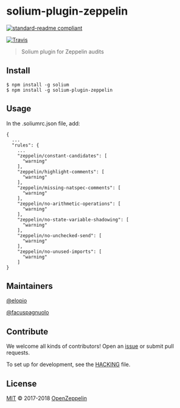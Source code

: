 # solium-plugin-zeppelin

[![standard-readme compliant](https://img.shields.io/badge/readme%20style-standard-brightgreen.svg?style=flat-square)](https://github.com/RichardLitt/standard-readme)

[![Travis](https://img.shields.io/travis/solium-plugin-zeppelin/solium-plugin-zeppelin.svg?style=flat-square&branch=master)](https://travis-ci.org/solium-plugin-zeppelin/solium-plugin-zeppelin)

> Solium plugin for Zeppelin audits

## Install

```
$ npm install -g solium
$ npm install -g solium-plugin-zeppelin
```

## Usage

In the .soliumrc.json file, add:

    {
      ...
      "rules": {
        ...
        "zeppelin/constant-candidates": [
          "warning"
        ],
        "zeppelin/highlight-comments": [
          "warning"
        ],
        "zeppelin/missing-natspec-comments": [
          "warning"
        ],
        "zeppelin/no-arithmetic-operations": [
          "warning"
        ],
        "zeppelin/no-state-variable-shadowing": [
          "warning"
        ],
        "zeppelin/no-unchecked-send": [
          "warning"
        ],
        "zeppelin/no-unused-imports": [
          "warning"
        ]
    }

## Maintainers

[@elopio](https://github.com/elopio)

[@facuspagnuolo](https://github.com/facuspagnuolo)

## Contribute

We welcome all kinds of contributors! Open an
[issue](https://github.com/elopio/solium-plugin-zeppelin/issues) or submit pull
requests.

To set up for development, see the [HACKING](HACKING.md) file.

## License

[MIT](LICENSE) © 2017-2018 [OpenZeppelin](https://openzeppelin.org/)
